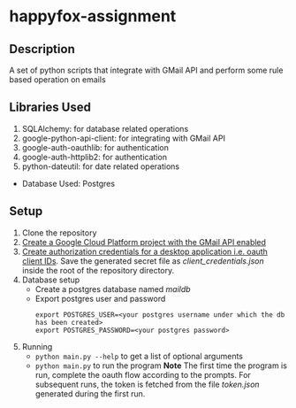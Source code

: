 # happyfox-assignment

## Description

A set of python scripts that integrate with GMail API and perform some rule based operation on emails

## Libraries Used

1. SQLAlchemy: for database related operations
2. google-python-api-client: for integrating with GMail API
3. google-auth-oauthlib: for authentication
4. google-auth-httplib2: for authentication
5. python-dateutil: for date related operations

* Database Used: Postgres

## Setup

1. Clone the repository
2. [Create a Google Cloud Platform project with the GMail API enabled](https://developers.google.com/workspace/guides/create-project)
3. [Create authorization credentials for a desktop application i.e. oauth client IDs](https://developers.google.com/workspace/guides/create-credentials). Save the generated secret file as *client_credentials.json* inside the root of the repository directory.
4. Database setup
    * Create a postgres database named *maildb*
    * Export postgres user and password
        ```
        export POSTGRES_USER=<your postgres username under which the db has been created>
        export POSTGRES_PASSWORD=<your postgres password>
        ```
5. Running
    * ``` python main.py --help ``` to get a list of optional arguments
    * ``` python main.py ``` to run the program
        **Note** The first time the program is run, complete the oauth flow according 
        to the prompts. For subsequent runs, the token is fetched from the file *token.json*
        generated during the first run.